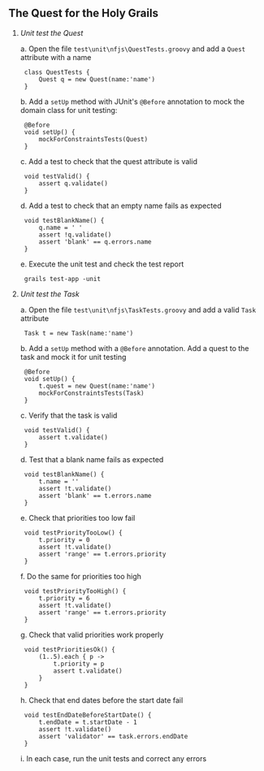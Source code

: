 The Quest for the Holy Grails
-----------------------------

1. *Unit test the Quest*

    a. Open the file `test\unit\nfjs\QuestTests.groovy` and add a `Quest` attribute with a name
    
        class QuestTests {
            Quest q = new Quest(name:'name')
        }
        
    b. Add a `setUp` method with JUnit's `@Before` annotation to mock the domain class for unit testing:
    
        @Before
        void setUp() {
            mockForConstraintsTests(Quest)
        }
        
    c. Add a test to check that the quest attribute is valid
    
        void testValid() {
            assert q.validate()
        }
        
    d. Add a test to check that an empty name fails as expected
    
        void testBlankName() {
            q.name = ' '
            assert !q.validate()
            assert 'blank' == q.errors.name
        }
        
    e. Execute the unit test and check the test report
    
        grails test-app -unit
        
2. *Unit test the Task*

    a. Open the file `test\unit\nfjs\TaskTests.groovy` and add a valid `Task` attribute
    
        Task t = new Task(name:'name')
        
    b. Add a `setUp` method with a `@Before` annotation. Add a quest to the task and mock it for unit testing
    
        @Before
        void setUp() {
            t.quest = new Quest(name:'name')
            mockForConstraintsTests(Task)
        }
        
    c. Verify that the task is valid
    
        void testValid() {
            assert t.validate()
        }
        
    d. Test that a blank name fails as expected
    
        void testBlankName() {
            t.name = ''
            assert !t.validate()
            assert 'blank' == t.errors.name
        }
        
    e. Check that priorities too low fail
    
        void testPriorityTooLow() {
            t.priority = 0
            assert !t.validate()
            assert 'range' == t.errors.priority
        }
        
    f. Do the same for priorities too high
    
        void testPriorityTooHigh() {
            t.priority = 6
            assert !t.validate()
            assert 'range' == t.errors.priority
        }
        
    g. Check that valid priorities work properly
    
        void testPrioritiesOk() {
            (1..5).each { p ->
                t.priority = p
                assert t.validate()
            }
        }
        
    h. Check that end dates before the start date fail
    
        void testEndDateBeforeStartDate() {
            t.endDate = t.startDate - 1
            assert !t.validate()
            assert 'validator' == task.errors.endDate
        }
        
    i. In each case, run the unit tests and correct any errors